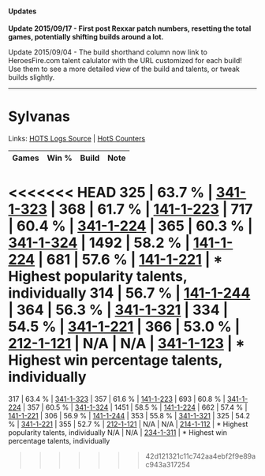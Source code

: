 #### Updates
**Update 2015/09/17 - First post Rexxar patch numbers, resetting the total games, potentially shifting builds around a lot.**

Update 2015/09/04 - The build shorthand column now link to HeroesFire.com talent calulator with the URL customized for each build!  
Use them to see a more detailed view of the build and talents, or tweak builds slightly.

***

# Sylvanas

Links: [HOTS Logs Source](https://www.hotslogs.com/Sitewide/HeroDetails?Hero=Sylvanas) | [HotS Counters](http://hotscounters.com/#/hero/Sylvanas)

Games  | Win %  | Build     | Note
-----  | -----  | -----     | ----
<<<<<<< HEAD
325    | 63.7 % | [341-1-323](http://www.heroesfire.com/hots/talent-calculator/sylvanas#pAFx) | 
368    | 61.7 % | [141-1-223](http://www.heroesfire.com/hots/talent-calculator/sylvanas#hXyN) | 
717    | 60.4 % | [341-1-224](http://www.heroesfire.com/hots/talent-calculator/sylvanas#pAEO) | 
365    | 60.3 % | [341-1-324](http://www.heroesfire.com/hots/talent-calculator/sylvanas#pAFy) | 
1492   | 58.2 % | [141-1-224](http://www.heroesfire.com/hots/talent-calculator/sylvanas#hXyO) | 
681    | 57.6 % | [141-1-221](http://www.heroesfire.com/hots/talent-calculator/sylvanas#hXyL) | * Highest popularity talents, individually
314    | 56.7 % | [141-1-244](http://www.heroesfire.com/hots/talent-calculator/sylvanas#hXyi) | 
364    | 56.3 % | [341-1-321](http://www.heroesfire.com/hots/talent-calculator/sylvanas#pAFv) | 
334    | 54.5 % | [341-1-221](http://www.heroesfire.com/hots/talent-calculator/sylvanas#pAEL) | 
366    | 53.0 % | [212-1-121](http://www.heroesfire.com/hots/talent-calculator/sylvanas#kFGX) | 
N/A    | N/A    | [341-1-123](http://www.heroesfire.com/hots/talent-calculator/sylvanas#pACp) | * Highest win percentage talents, individually
=======
317    | 63.4 % | [341-1-323](http://www.heroesfire.com/hots/talent-calculator/sylvanas#pAFx) | 
357    | 61.6 % | [141-1-223](http://www.heroesfire.com/hots/talent-calculator/sylvanas#hXyN) | 
693    | 60.8 % | [341-1-224](http://www.heroesfire.com/hots/talent-calculator/sylvanas#pAEO) | 
357    | 60.5 % | [341-1-324](http://www.heroesfire.com/hots/talent-calculator/sylvanas#pAFy) | 
1451   | 58.5 % | [141-1-224](http://www.heroesfire.com/hots/talent-calculator/sylvanas#hXyO) | 
662    | 57.4 % | [141-1-221](http://www.heroesfire.com/hots/talent-calculator/sylvanas#hXyL) | 
306    | 56.9 % | [141-1-244](http://www.heroesfire.com/hots/talent-calculator/sylvanas#hXyi) | 
353    | 55.8 % | [341-1-321](http://www.heroesfire.com/hots/talent-calculator/sylvanas#pAFv) | 
325    | 54.2 % | [341-1-221](http://www.heroesfire.com/hots/talent-calculator/sylvanas#pAEL) | 
355    | 52.7 % | [212-1-121](http://www.heroesfire.com/hots/talent-calculator/sylvanas#kFGX) | 
N/A    | N/A    | [214-1-112](http://www.heroesfire.com/hots/talent-calculator/sylvanas#kK8u) | * Highest popularity talents, individually
N/A    | N/A    | [234-1-311](http://www.heroesfire.com/hots/talent-calculator/sylvanas#l50_) | * Highest win percentage talents, individually
>>>>>>> 42d121321c11c742aa4ebf2f9e89ac943a317254
